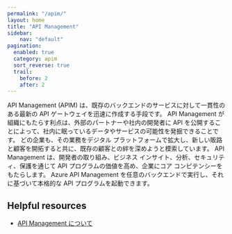 ```yaml
---
permalink: "/apim/"
layout: home
title: "API Management"
sidebar:
    nav: "default"
pagination: 
  enabled: true
  category: apim
  sort_reverse: true
  trail: 
    before: 2
    after: 2
---
```


API Management (APIM) は、既存のバックエンドのサービスに対して一貫性のある最新の API ゲートウェイを迅速に作成する手段です。
API Management が組織にもたらす利点は、外部のパートナーや社内の開発者に API を公開することによって、社内に眠っているデータやサービスの可能性を発掘できることです。 どの企業も、その業務をデジタル プラットフォームで拡大し、新しい販路と顧客を開拓すると共に、既存の顧客との絆を深めようと模索しています。 API Management は、開発者の取り組み、ビジネス インサイト、分析、セキュリティ、保護を通じて API プログラムの価値を高め、企業にコア コンピテンシーをもたらします。 Azure API Management を任意のバックエンドで実行し、それに基づいて本格的な API プログラムを起動できます。

## Helpful resources

- [API Management について](https://docs.microsoft.com/ja-jp/azure/api-management/api-management-key-concepts)
